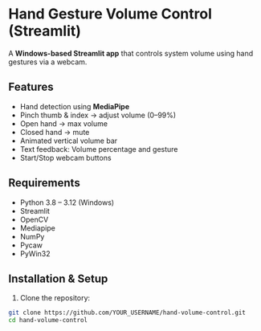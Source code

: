 # Hand Gesture Volume Control (Streamlit)

A **Windows-based Streamlit app** that controls system volume using hand gestures via a webcam.

## Features

- Hand detection using **MediaPipe**
- Pinch thumb & index → adjust volume (0–99%)
- Open hand → max volume
- Closed hand → mute
- Animated vertical volume bar
- Text feedback: Volume percentage and gesture
- Start/Stop webcam buttons

## Requirements

- Python 3.8 – 3.12 (Windows)
- Streamlit
- OpenCV
- Mediapipe
- NumPy
- Pycaw
- PyWin32

## Installation & Setup

1. Clone the repository:

```bash
git clone https://github.com/YOUR_USERNAME/hand-volume-control.git
cd hand-volume-control
